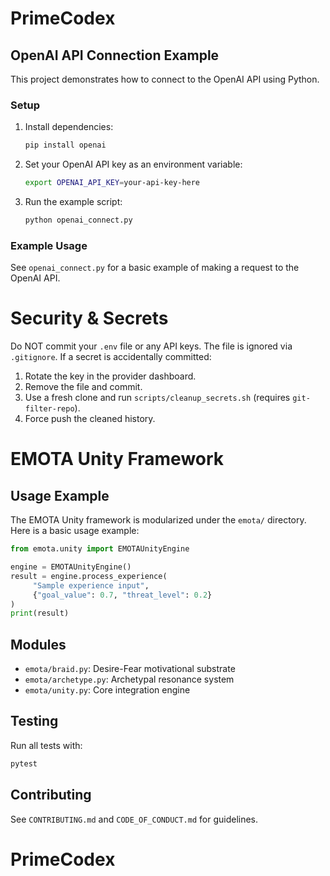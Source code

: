 # PrimeCodex

## OpenAI API Connection Example

This project demonstrates how to connect to the OpenAI API using Python.

### Setup

1. Install dependencies:
	```bash
	pip install openai
	```
2. Set your OpenAI API key as an environment variable:
	```bash
	export OPENAI_API_KEY=your-api-key-here
	```
3. Run the example script:
	```bash
	python openai_connect.py
	```

### Example Usage
See `openai_connect.py` for a basic example of making a request to the OpenAI API.
# Security & Secrets
Do NOT commit your `.env` file or any API keys. The file is ignored via `.gitignore`.
If a secret is accidentally committed:
1. Rotate the key in the provider dashboard.
2. Remove the file and commit.
3. Use a fresh clone and run `scripts/cleanup_secrets.sh` (requires `git-filter-repo`).
4. Force push the cleaned history.

# EMOTA Unity Framework

## Usage Example

The EMOTA Unity framework is modularized under the `emota/` directory. Here is a basic usage example:

```python
from emota.unity import EMOTAUnityEngine

engine = EMOTAUnityEngine()
result = engine.process_experience(
	 "Sample experience input",
	 {"goal_value": 0.7, "threat_level": 0.2}
)
print(result)
```

## Modules
- `emota/braid.py`: Desire-Fear motivational substrate
- `emota/archetype.py`: Archetypal resonance system
- `emota/unity.py`: Core integration engine

## Testing
Run all tests with:
```bash
pytest
```

## Contributing
See `CONTRIBUTING.md` and `CODE_OF_CONDUCT.md` for guidelines.
# PrimeCodex